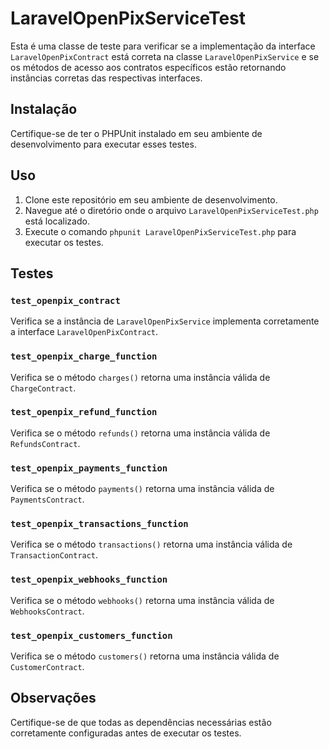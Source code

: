# LaravelOpenPixServiceTest

Esta é uma classe de teste para verificar se a implementação da interface `LaravelOpenPixContract` está correta na classe `LaravelOpenPixService` e se os métodos de acesso aos contratos específicos estão retornando instâncias corretas das respectivas interfaces.

## Instalação

Certifique-se de ter o PHPUnit instalado em seu ambiente de desenvolvimento para executar esses testes.

## Uso

1. Clone este repositório em seu ambiente de desenvolvimento.
2. Navegue até o diretório onde o arquivo `LaravelOpenPixServiceTest.php` está localizado.
3. Execute o comando `phpunit LaravelOpenPixServiceTest.php` para executar os testes.

## Testes

### `test_openpix_contract`

Verifica se a instância de `LaravelOpenPixService` implementa corretamente a interface `LaravelOpenPixContract`.

### `test_openpix_charge_function`

Verifica se o método `charges()` retorna uma instância válida de `ChargeContract`.

### `test_openpix_refund_function`

Verifica se o método `refunds()` retorna uma instância válida de `RefundsContract`.

### `test_openpix_payments_function`

Verifica se o método `payments()` retorna uma instância válida de `PaymentsContract`.

### `test_openpix_transactions_function`

Verifica se o método `transactions()` retorna uma instância válida de `TransactionContract`.

### `test_openpix_webhooks_function`

Verifica se o método `webhooks()` retorna uma instância válida de `WebhooksContract`.

### `test_openpix_customers_function`

Verifica se o método `customers()` retorna uma instância válida de `CustomerContract`.

## Observações

Certifique-se de que todas as dependências necessárias estão corretamente configuradas antes de executar os testes.

